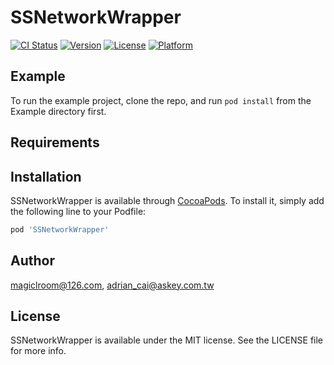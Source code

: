 # SSNetworkWrapper

[![CI Status](https://img.shields.io/travis/magiclroom@126.com/SSNetworkWrapper.svg?style=flat)](https://travis-ci.org/magiclroom@126.com/SSNetworkWrapper)
[![Version](https://img.shields.io/cocoapods/v/SSNetworkWrapper.svg?style=flat)](https://cocoapods.org/pods/SSNetworkWrapper)
[![License](https://img.shields.io/cocoapods/l/SSNetworkWrapper.svg?style=flat)](https://cocoapods.org/pods/SSNetworkWrapper)
[![Platform](https://img.shields.io/cocoapods/p/SSNetworkWrapper.svg?style=flat)](https://cocoapods.org/pods/SSNetworkWrapper)

## Example

To run the example project, clone the repo, and run `pod install` from the Example directory first.

## Requirements

## Installation

SSNetworkWrapper is available through [CocoaPods](https://cocoapods.org). To install
it, simply add the following line to your Podfile:

```ruby
pod 'SSNetworkWrapper'
```

## Author

magiclroom@126.com, adrian_cai@askey.com.tw

## License

SSNetworkWrapper is available under the MIT license. See the LICENSE file for more info.
